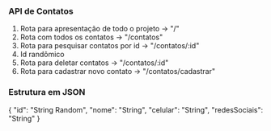 ### API de Contatos

1. Rota para apresentação de todo o projeto → "/"
2. Rota com todos os contatos               → "/contatos" 
3. Rota para pesquisar contatos por id      → "/contatos/:id"
4. Id randômico
5. Rota para deletar contatos               → "/contatos/:id"
6. Rota para cadastrar novo contato         → "/contatos/cadastrar"

### Estrutura em JSON


{
    "id": "String Random",
    "nome": "String",
    "celular": "String",
    "redesSociais": "String"
}
